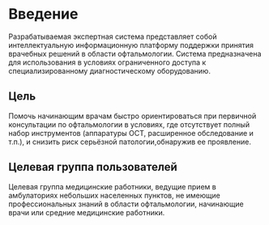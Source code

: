 # Введение  

Разрабатываемая экспертная система представляет собой интеллектуальную информационную платформу поддержки принятия врачебных решений в области офтальмологии. Система предназначена для использования в условиях ограниченного доступа к специализированному диагностическому оборудованию.

## Цель
Помочь начинающим врачам быстро ориентироваться при первичной консультации по офтальмологии в условиях, где отсутствует полный набор инструментов (аппаратуры OCT, расширенное обследование и т.п.), и снизить риск серьёзной патологии,обнаружив ее проявление.

## Целевая группа пользователей
Целевая группа медицинские работники, ведущие прием в амбулаториях небольших населенных пунктов, не имеющие профессиональных знаний в области офтальмологии, начинающие врачи или средние медицинские работники.